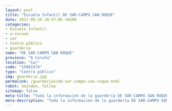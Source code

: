 ```yaml
---
layout: post
title: "Escuela Infantil DE SAR-CAMPO SAN ROQUE"
date: 2017-09-20 20:57:05 +0200
categories:
- Escuela Infantil
- a-coruna
- sar
- Centro público
- guarderia
name: "DE SAR-CAMPO SAN ROQUE"
province: "A Coruña"
location: "Sar"
code: "15001574"
type: "Centro público"
img: guarderia.jpg
permalink: /guarderias/de-sar-campo-san-roque.html
robot: noindex, follow
sitemap: false
meta-title: "Toda la información de la guardería DE SAR-CAMPO SAN ROQUE"
meta-description: "Toda la información de la guardería DE SAR-CAMPO SAN ROQUE"
---
```

